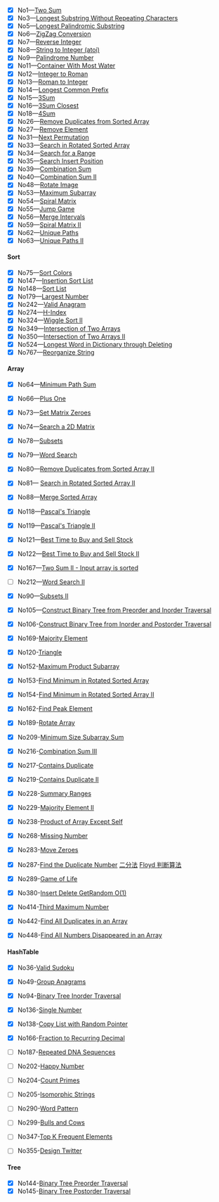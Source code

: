 - [x] No1—[Two Sum](https://github.com/Spades-S/LEETCODE/blob/master/Sums.md#001--two-sum)
- [x] No3—[Longest Substring Without Repeating Characters](https://github.com/Spades-S/LEETCODE/blob/master/Longest%20Substring%20Without%20Repeating%20Characters.md#003-Longest-Substring-Without-Repeating-Characters)
- [x] No5—[Longest Palindromic Substring](https://github.com/Spades-S/LEETCODE/blob/master/Longest%20Palindromic%20Substring.md#005-Longest-Palindromic-Substring)
- [x] No6—[ZigZag Conversion]()
- [x] No7—[Reverse Integer]()
- [x] No8—[String to Integer (atoi)]()
- [x] No9—[Palindrome Number]()
- [x] No11—[Container With Most Water]()
- [x] No12—[Integer to Roman]()
- [x] No13—[Roman to Integer]()
- [x] No14—[Longest Common Prefix]()
- [x] No15—[3Sum](https://github.com/Spades-S/LEETCODE/blob/master/Sums.md#015-3sum)
- [x] No16—[3Sum Closest]()
- [x] No18—[4Sum](https://github.com/Spades-S/LEETCODE/blob/master/Sums.md#018-4sum)
- [x] No26—[Remove Duplicates from Sorted Array](https://github.com/Spades-S/LEETCODE/blob/master/Bi-Pointer.md#026-remove-duplicates-from-sorted-array)
- [x] No27—[Remove Element](https://github.com/Spades-S/LEETCODE/blob/master/Remove%20Element.md#027-Remove-Element)
- [x] No31—[Next Permutation]()
- [x] No33—[Search in Rotated Sorted Array](https://github.com/Spades-S/LEETCODE/blob/master/Binary%20Search.md#033-search-in-rotated-sorted-array)
- [x] No34—[Search for a Range]()
- [x] No35—[Search Insert Position]()
- [x] No39—[Combination Sum]()
- [x] No40—[Combination Sum II]()
- [x] No48—[Rotate Image]()
- [x] No53—[Maximum Subarray](https://github.com/Spades-S/LEETCODE/blob/master/SubArray.md#053-maximum-subarray)
- [x] No54—[Spiral Matrix](https://github.com/Spades-S/LEETCODE/blob/master/Spiral%20Matrix.md#054-spiral-matrix)
- [x] No55—[Jump Game](https://github.com/Spades-S/LEETCODE/blob/master/Jump%20Game.md#055-Jump-Game)
- [x] No56—[Merge Intervals]()
- [x] No59—[Spiral Matrix II](https://github.com/Spades-S/LEETCODE/blob/master/Spiral%20Matrix.md#059-spiral-matrix-ii)
- [x] No62—[Unique Paths](https://github.com/Spades-S/LEETCODE/blob/master/Unique%20Path.md#062-unique-path)
- [x] No63—[Unique Paths II](https://github.com/Spades-S/LEETCODE/blob/master/Unique%20Path.md#063-unique-paths-ii)

#### Sort

- [x] No75—[Sort Colors](https://github.com/Spades-S/LEETCODE/blob/master/Sort%20Colors.md#075-Sort-Colors)
- [x] No147—[Insertion Sort List](https://github.com/Spades-S/LEETCODE/blob/master/Insertion%20Sort%20List.md#147-Insertion-Sort-List)
- [x] No148—[Sort List](https://github.com/Spades-S/LEETCODE/blob/master/Sort%20List.md#148-Sort-List)
- [x] No179—[Largest Number](https://github.com/Spades-S/LEETCODE/blob/master/Largest%20Number.md#179-Largest-Number)
- [x] No242—[Valid Anagram](https://github.com/Spades-S/LEETCODE/blob/master/Valid%20Anagram.md#242-Valid-Anagram)
- [x] No274—[H-Index]()
- [x] No324—[Wiggle Sort II]()
- [x] No349—[Intersection of Two Arrays]()
- [x] No350—[Intersection of Two Arrays II]()
- [x] No524—[Longest Word in Dictionary through Deleting]()
- [x] No767—[Reorganize String](https://github.com/Spades-S/LEETCODE/blob/master/Reorganize%20String%20.md#767-Reorganize-String)

#### Array

- [x] No64—[Minimum Path Sum](https://github.com/Spades-S/LEETCODE/blob/master/Minimum%20Path%20Sum.md#064-Minimum-Path-Sum)
- [x] No66—[Plus One]()
- [x] No73—[Set Matrix Zeroes]()
- [x] No74—[Search a 2D Matrix](https://github.com/Spades-S/LEETCODE/blob/master/Search%20a%202D%20Matrix.md#074-Search-a-2D-Matrix)
- [x] No78—[Subsets](https://github.com/Spades-S/LEETCODE/blob/master/Subsets.md#078-subsets)
- [x] No79—[Word Search](https://github.com/Spades-S/LEETCODE/blob/master/Word%20Search.md#079-word-search)
- [x] No80—[Remove Duplicates from Sorted Array II](https://github.com/Spades-S/LEETCODE/blob/master/Bi-Pointer.md#080-remove-duplicates-from-sorted-array-ii)
- [x] No81— [Search in Rotated Sorted Array II](https://github.com/Spades-S/LEETCODE/blob/master/Binary%20Search.md#081-search-in-rotated-sorted-array-ii)
- [x] No88—[Merge Sorted Array](https://github.com/Spades-S/LEETCODE/blob/master/Merge%20Sorted%20Array.md#088-Merge-Sorted-Array)
- [x] No118—[Pascal's Triangle]()
- [x] No119—[Pascal's Triangle II]()
- [x] No121—[Best Time to Buy and Sell Stock]()
- [x] No122—[Best Time to Buy and Sell Stock II]()
- [x] No167—[Two Sum II - Input array is sorted](https://github.com/Spades-S/LEETCODE/blob/master/Sums.md#167-two-sum-ii)
- [ ] No212—[Word Search II]()
- [x] No90—[Subsets II](https://github.com/Spades-S/LEETCODE/blob/master/Subsets.md#090-subsets-ii)
- [x] No105—[Construct Binary Tree from Preorder and Inorder Traversal](https://github.com/Spades-S/LEETCODE/blob/master/Construct%20Binary%20Tree.md#105-construct-binary-tree-from-preorder-and-inorder-traversal)
- [x] No106-[Construct Binary Tree from Inorder and Postorder Traversal](https://github.com/Spades-S/LEETCODE/blob/master/Construct%20Binary%20Tree.md#106-construct-binary-tree-from-inorder-and-postorder-traversal)
- [x] No169-[Majority Element](https://github.com/Spades-S/LEETCODE/blob/master/Majority%20Element.md#169-majority-element)
- [x] No120-[Triangle](https://github.com/Spades-S/LEETCODE/blob/master/Triangle.md#120-Triangle)
- [x] No152-[Maximum Product Subarray](https://github.com/Spades-S/LEETCODE/blob/master/SubArray.md#152-maximum-product-subarray)
- [x] No153-[Find Minimum in Rotated Sorted Array](https://github.com/Spades-S/LEETCODE/blob/master/Binary%20Search.md#153-find-minimum-in-rotated-sorted-array)
- [x] No154-[Find Minimum in Rotated Sorted Array II](https://github.com/Spades-S/LEETCODE/blob/master/Binary%20Search.md#154-find-minimum-in-rotated-sorted-array-ii)
- [x] No162-[Find Peak Element](https://github.com/Spades-S/LEETCODE/blob/master/Binary%20Search.md#162-find-peak-element)
- [x] No189-[Rotate Array](https://github.com/Spades-S/LEETCODE/blob/master/Rotated%20Array.md#189-rotated-array)
- [x] No209-[Minimum Size Subarray Sum](https://github.com/Spades-S/LEETCODE/blob/master/SubArray.md#209-Minimum-Size-Subarray-Sum)
- [x] No216-[Combination Sum III](https://github.com/Spades-S/LEETCODE/blob/master/Combination%20Sum.md#216-combination-sum-iii)
- [x] No217-[Contains Duplicate](https://github.com/Spades-S/LEETCODE/blob/master/Contains%20Duplicate.md#217-contains-duplicate)
- [x] No219-[Contains Duplicate II](https://github.com/Spades-S/LEETCODE/blob/master/Contains%20Duplicate.md#219-contains-duplicate-ii)
- [x] No228-[Summary Ranges](https://github.com/Spades-S/LEETCODE/blob/master/Summary%20Ranges.md#228-summary-ranges)
- [x] No229-[Majority Element II](https://github.com/Spades-S/LEETCODE/blob/master/Majority%20Element.md#229-majority-element-ii)

- [x] No238-[Product of Array Except Self](https://github.com/Spades-S/LEETCODE/blob/master/Product%20of%20Array%20Except%20Self.md#238-prodyct-of-array-except-self)
- [x] No268-[Missing Number](https://github.com/Spades-S/LEETCODE/blob/master/Missing%20Number.md#238-missing-number)

- [x] No283-[Move Zeroes](https://github.com/Spades-S/LEETCODE/blob/master/Bi-Pointer.md#283-move-zeroes)

- [x] No287-[Find the Duplicate Number]() [二分法](https://github.com/Spades-S/LEETCODE/blob/master/Binary%20Search.md#287-find-the-duplicate-number) [Floyd 判断算法](https://github.com/Spades-S/LEETCODE/blob/master/Circle%20Detection.md#287-find-the-duplicate-number)

- [x] No289-[Game of Life](https://github.com/Spades-S/LEETCODE/blob/master/Game%20of%20Life.md#289-game-of-life)
- [x] No380-[Insert Delete GetRandom O(1)](<https://github.com/Spades-S/LEETCODE/blob/master/Insert%20Delete%20GetRandom%20O(1).md#380-insert-delete-getrandom-O(1)>)
- [x] No414-[Third Maximum Number](https://github.com/Spades-S/LEETCODE/blob/master/Third%20Maximum%20Number.md#414-third-maximum-number)

- [x] No442-[Find All Duplicates in an Array](https://github.com/Spades-S/LEETCODE/blob/master/Contains%20Duplicate.md#442-find-all-duplicates-in-an-array)
- [x] No448-[Find All Numbers Disappeared in an Array](https://github.com/Spades-S/LEETCODE/blob/master/Contains%20Duplicate.md#448-find-all-numbers-disappeard-in-an-array)

#### HashTable

- [x] No36-[Valid Sudoku](https://github.com/Spades-S/LEETCODE/blob/master/Valid%20Sudoku.md#036-valid-sudoku)
- [x] No49-[Group Anagrams](https://github.com/Spades-S/LEETCODE/blob/master/Group%20Anagrams.md#049-group-anagrams)
- [x] No94-[Binary Tree Inorder Traversal](https://github.com/Spades-S/LEETCODE/blob/master/Binary%20Tree%20Traversal.md#094-binary-tree-inorder-traversal)

- [x] No136-[Single Number](https://github.com/Spades-S/LEETCODE/blob/master/Single%20Number.md#136-single-number)
- [x] No138-[Copy List with Random Pointer](https://github.com/Spades-S/LEETCODE/blob/master/Copy%20List%20with%20Random%20Pointer.md#138-copy-list-with-random-pointer)
- [x] No166-[Fraction to Recurring Decimal](https://github.com/Spades-S/LEETCODE/blob/master/Fraction%20to%20Recurring%20Decimal.md#166-fraction-to-recurring-decimal)
- [ ] No187-[Repeated DNA Sequences](https://github.com/Spades-S/LEETCODE/blob/master/Repeated%20DNA%20Sequences.md#138-repeated-dna-sequences)
- [ ] No202-[Happy Number](https://github.com/Spades-S/LEETCODE/blob/master/Happy%20Number.md#138-happy-number)
- [ ] No204-[Count Primes]()
- [ ] No205-[Isomorphic Strings]()
- [ ] No290-[Word Pattern]()
- [ ] No299-[Bulls and Cows]()
- [ ] No347-[Top K Frequent Elements]()
- [ ] No355-[Design Twitter]()

#### Tree

- [x] No144-[Binary Tree Preorder Traversal](https://github.com/Spades-S/LEETCODE/blob/master/Binary%20Tree%20Traversal.md#144-binary-tree-preorder-traversal)
- [x] No145-[Binary Tree Postorder Traversal](https://github.com/Spades-S/LEETCODE/blob/master/Binary%20Tree%20Traversal.md#145-binary-tree-postorder-traversal)

